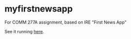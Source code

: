 # myfirstnewsapp
For COMM 277A assignment, based on IRE "First News App"

See it running [here](https://secure-wave-30762.herokuapp.com/).
